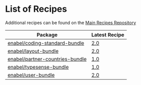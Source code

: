 # List of Recipes

Additional recipes can be found on the [Main Recipes Repository](https://github.com/symfony/recipes/blob/flex/main/RECIPES.md)

| Package | Latest Recipe |
| --- | --- |
| [enabel/coding-standard-bundle](https://packagist.org/packages/enabel/coding-standard-bundle) | [2.0](enabel/coding-standard-bundle/2.0) |
| [enabel/layout-bundle](https://packagist.org/packages/enabel/layout-bundle) | [2.0](enabel/layout-bundle/2.0) |
| [enabel/partner-countries-bundle](https://packagist.org/packages/enabel/partner-countries-bundle) | [1.0](enabel/partner-countries-bundle/1.0) |
| [enabel/typesense-bundle](https://packagist.org/packages/enabel/typesense-bundle) | [1.0](enabel/typesense-bundle/1.0) |
| [enabel/user-bundle](https://packagist.org/packages/enabel/user-bundle) | [2.0](enabel/user-bundle/2.0) |